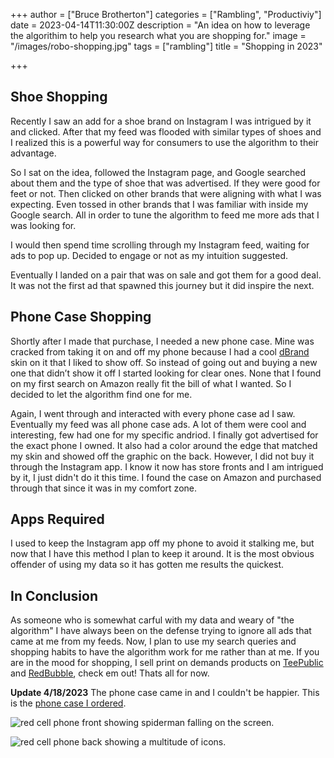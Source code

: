 +++
author = ["Bruce Brotherton"]
categories = ["Rambling", "Productiviy"]
date = 2023-04-14T11:30:00Z
description = "An idea on how to leverage the algorithim to help you research what you are shopping for."
image = "/images/robo-shopping.jpg"
tags = ["rambling"]
title = "Shopping in 2023"

+++

## Shoe Shopping

Recently I saw an add for a shoe brand on Instagram I was intrigued by it and clicked. After that my feed was flooded with similar types of shoes and I realized this is a powerful way for consumers to use the algorithm to their advantage. 

So I sat on the idea, followed the Instagram page, and Google searched about them and the type of shoe that was advertised. If they were good for feet or not. Then clicked on other brands that were aligning with what I was expecting. Even tossed in other brands that I was familiar with inside my Google search. All in order to tune the algorithm to feed me more ads that I was looking for. 

I would then spend time scrolling through my Instagram feed, waiting for ads to pop up. Decided to engage or not as my intuition suggested. 

Eventually I landed on a pair that was on sale and got them for a good deal. It was not the first ad that spawned this journey but it did inspire the next.

## Phone Case Shopping

Shortly after I made that purchase, I needed a new phone case. Mine was cracked from taking it on and off my phone because I had a cool [dBrand](https://dbrand.com/shop/samsung-galaxy-s23-ultra-skins) skin on it that I liked to show off. So instead of going out and buying a new one that didn’t show it off I started looking for clear ones. None that I found on my first search on Amazon really fit the bill of what I wanted. So I decided to let the algorithm find one for me. 

Again, I went through and interacted with every phone case ad I saw. Eventually my feed was all phone case ads. A lot of them were cool and interesting, few had one for my specific andriod. I finally got advertised for the exact phone I owned. It also had a color around the edge that matched my skin and showed off the graphic on the back. However, I did not buy it through the Instagram app. I know it now has store fronts and I am intrigued by it, I just didn't do it this time. I found the case on Amazon and purchased through that since it was in my comfort zone.

## Apps Required

I used to keep the Instagram app off my phone to avoid it stalking me, but now that I have this method I plan to keep it around. It is the most obvious offender of using my data so it has gotten me results the quickest. 

## In Conclusion

As someone who is somewhat carful with my data and weary of "the algorithm" I have always been on the defense trying to ignore all ads that came at me from my feeds. Now, I plan to use my search queries and shopping habits to have the algorithm work for me rather than at me. If you are in the mood for shopping, I sell print on demands products on [TeePublic](https://www.brucebrotherton.com/tshirts) and [RedBubble](https://www.brucebrotherton.com/redbubble), check em out! Thats all for now.

**Update 4/18/2023**
The phone case came in and I couldn't be happier. This is the [phone case I ordered](https://www.amazon.com/dp/B08NV3P241?ref=ppx_yo2ov_dt_b_product_details&th=1). 

![red cell phone front showing spiderman falling on the screen.](/images/phone-front.jpg)

![red cell phone back showing a multitude of icons.](/images/phone-back.jpg)